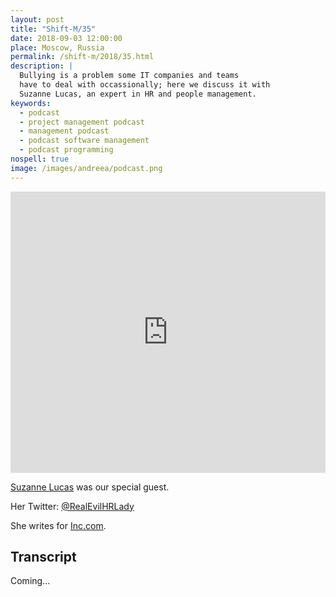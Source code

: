 ```yaml
---
layout: post
title: "Shift-M/35"
date: 2018-09-03 12:00:00
place: Moscow, Russia
permalink: /shift-m/2018/35.html
description: |
  Bullying is a problem some IT companies and teams
  have to deal with occassionally; here we discuss it with
  Suzanne Lucas, an expert in HR and people management.
keywords:
  - podcast
  - project management podcast
  - management podcast
  - podcast software management
  - podcast programming
nospell: true
image: /images/andreea/podcast.png
---
```


<iframe width="100%" height="450" scrolling="no" frameborder="no" allow="autoplay" src="https://w.soundcloud.com/player/?url=https%3A//api.soundcloud.com/tracks/494481087&color=%23ff5500&auto_play=false&hide_related=false&show_comments=true&show_user=true&show_reposts=false&show_teaser=true&visual=true"></iframe>

[Suzanne Lucas](http://www.evilhrlady.org/) was our special guest.

Her Twitter: [@RealEvilHRLady](https://twitter.com/RealEvilHRLady)

She writes for [Inc.com](https://www.inc.com/author/suzanne-lucas).

## Transcript

Coming...
